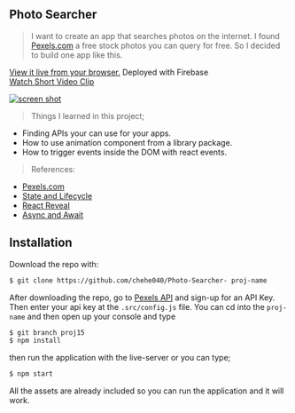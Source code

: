 ## Photo Searcher

> I want to create an app that searches photos on the internet. I found [Pexels.com](https://www.pexels.com/) a free stock photos you can query for free. So I decided to build one app like this. 

[View it live from your browser.](http://bit.ly/2EWAKpn) Deployed with Firebase<br>
[Watch Short Video Clip](https://youtu.be/pQ3YLyzhd_0) <br>

<div float="left">
  <a href="https://youtu.be/pQ3YLyzhd_0">
    <img src="https://github.com/Aimanski12/proj-resource/blob/master/libs/react/react15-%20photo%20search.gif" alt="screen shot">
  </a>
</div>

> Things I learned in this project;
  * Finding APIs your can use for your apps. 
  * How to use animation component from a library package.
  * How to trigger events inside the DOM with react events.
  
  > References:
  * [Pexels.com](https://www.pexels.com/)
  * [State and Lifecycle](https://reactjs.org/docs/state-and-lifecycle.html)
  * [React Reveal](https://www.react-reveal.com/)
  * [Async and Await](https://developer.mozilla.org/en-US/docs/Web/JavaScript/Reference/Statements/async_function)

## Installation

Download the repo with:

```bash
$ git clone https://github.com/chehe040/Photo-Searcher- proj-name
```

After downloading the repo, go to [Pexels API](https://www.pexels.com/api/documentation/) and sign-up for an API Key. Then enter your api key at the `.src/config.js` file. You can cd into the `proj-name` and then open up your console and type 

```bash
$ git branch proj15
$ npm install
```

then run the application with the live-server or you can type;

```bash
$ npm start
```

All the assets are already included so you can run the application and it will work. 





